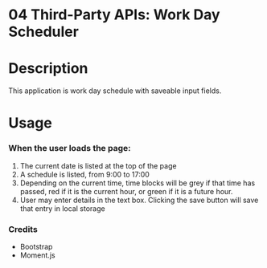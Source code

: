 # 04 Third-Party APIs: Work Day Scheduler

<h1>Description</h1>
This application is work day schedule with saveable input fields.

<h1>Usage</h2>
<h3>When the user loads the page:</h3>
<ol>
<li>The current date is listed at the top of the page</li>
<li>A schedule is listed, from 9:00 to 17:00</li>
<li>Depending on the current time, time blocks will be grey if that time has passed, red if it is the current hour, or green if it is a future hour.</li>
<li>User may enter details in the text box. Clicking the save button will save that entry in local storage</li>
</ol>

<h3>Credits</h3>
<ul>
<li>Bootstrap </li>
<li>Moment.js</li>
</ul>
